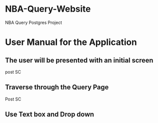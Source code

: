 # NBA-Query-Website
NBA Query Postgres Project






# User Manual for the Application


## The user will be presented with an initial screen

post SC


## Traverse through the Query Page

Post SC

## Use Text box and Drop down 


